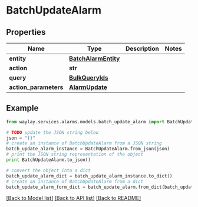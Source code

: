 # BatchUpdateAlarm


## Properties

Name | Type | Description | Notes
------------ | ------------- | ------------- | -------------
**entity** | [**BatchAlarmEntity**](BatchAlarmEntity.md) |  | 
**action** | **str** |  | 
**query** | [**BulkQueryIds**](BulkQueryIds.md) |  | 
**action_parameters** | [**AlarmUpdate**](AlarmUpdate.md) |  | 

## Example

```python
from waylay.services.alarms.models.batch_update_alarm import BatchUpdateAlarm

# TODO update the JSON string below
json = "{}"
# create an instance of BatchUpdateAlarm from a JSON string
batch_update_alarm_instance = BatchUpdateAlarm.from_json(json)
# print the JSON string representation of the object
print BatchUpdateAlarm.to_json()

# convert the object into a dict
batch_update_alarm_dict = batch_update_alarm_instance.to_dict()
# create an instance of BatchUpdateAlarm from a dict
batch_update_alarm_form_dict = batch_update_alarm.from_dict(batch_update_alarm_dict)
```
[[Back to Model list]](../README.md#documentation-for-models) [[Back to API list]](../README.md#documentation-for-api-endpoints) [[Back to README]](../README.md)


